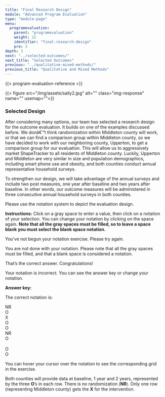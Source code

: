 ```yaml
---
title: "Final Research Design"
module: "Advanced Program Evaluation"
type: "module-page"
menu:
  programevaluation:
    parent: "programevaluation"
    weight: 22
    identifier: "final-research-design"
    pre: 3
depth: 3
next: "../selected-outcomes/"
next_title: "Selected Outcomes"
previous: "../qualitative-mixed-methods/"
previous_title: "Qualitative and Mixed Methods"
---
```

<div class="programevaluation">

{{< program-evaluation-reference >}}

<div class="pageblock pull-left">
<div class="caption">
</div>
{{< figure src="/img/assets/sally2.jpg" alt="" class="img-response" name="" usemap="">}}</div><div class="pageblock"><h3>Selected Design</h3><p>After considering many options, our team has selected a research design for the outcome evaluation. It builds on one of the examples discussed before. We donâ€™t think randomization within Middleton county will work, or that we can find a comparison group within Middleton county, so we have decided to work with our neighboring county, Upperton, to get a comparison group for our evaluation. This will allow us to aggressively market ShapeTracker to all residents of Middleton county. Luckily, Upperton and Middleton are very similar in size and population demographics, including smart phone use and obesity, and both counties conduct annual representative household surveys.</p>
<p>To strengthen our design, we will take advantage of the annual surveys and include two post measures, one year after baseline and two years after baseline. In other words, our outcome measures will be administered in three consecutive annual household surveys in both counties.</p>
<p>Please use the notation system to depict the evaluation design.</p>
<p><strong>Instructions:</strong> Click on a gray space to enter a value, then click on a notation of your selection. You can change your notation by clicking on the space again. <strong>Note that all the gray spaces must be filled, so to leave a space blank you must select the blank space notation. </strong></p>
</div>

<div class="pageblock designNotation well">

 <div class="interactive-scenario" id="finaldesign"></div>

<div class="notation_feedback">
<div class="no_entry">
<p>You've not begun your notation exercise. Please try again.</p>
</div>
<div class="notation_undetermined">
<p>You are not done with your notation. Please note that all the gray spaces must be filled, and that a blank space is considered a notation.</p>
</div>
<div class="notation_correct">
<p>That’s the correct answer. Congratulations!</p>
</div>
<div class="notation_incorrect">
<p>Your notation is incorrect.  You can <span id="show_answerkey_grid">see the answer key</span> or change your notation.</p>
<div class="notation_answerkey">
<p><b>Answer key:</b></p>
<p>The correct notation is:</p>
<div class="answerkeybox">
<div class="answerkeyrow">
<div class="answerkey_cell">NR</div>
<div class="answerkey_cell">O</div>
<div class="answerkey_cell">X</div>
<div class="answerkey_cell">O</div>
<div class="answerkey_cell">O</div>
</div>
<div class="answerkeyrow">
<div class="answerkey_cell">NR</div>
<div class="answerkey_cell">O</div>
<div class="answerkey_cell"> </div>
<div class="answerkey_cell">O</div>
<div class="answerkey_cell">O</div>
</div>
</div>
<p>You can hover your cursor over the notation to see the corresponding grid in the exercise.</p>
<p>Both counties will provide data at baseline, 1 year and 2 years, represented by the three <b>O</b>’s in each row. There is no randomization (<b>NR</b>). Only one row (representing Middleton county) gets the <b>X</b> for the intervention.</p>
</div>
</div>
</div>
</div></div>